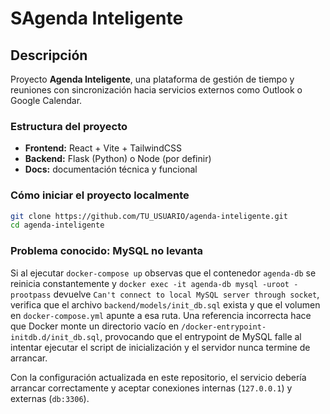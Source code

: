 # SAgenda Inteligente

## Descripción
Proyecto **Agenda Inteligente**, una plataforma de gestión de tiempo y reuniones con sincronización hacia servicios externos como Outlook o Google Calendar.

### Estructura del proyecto
- **Frontend:** React + Vite + TailwindCSS  
- **Backend:** Flask (Python) o Node (por definir)  
- **Docs:** documentación técnica y funcional

### Cómo iniciar el proyecto localmente
```bash
git clone https://github.com/TU_USUARIO/agenda-inteligente.git
cd agenda-inteligente
```

### Problema conocido: MySQL no levanta

Si al ejecutar `docker-compose up` observas que el contenedor `agenda-db` se
reinicia constantemente y `docker exec -it agenda-db mysql -uroot -prootpass`
devuelve `Can't connect to local MySQL server through socket`, verifica que el
archivo `backend/models/init_db.sql` exista y que el volumen en
`docker-compose.yml` apunte a esa ruta. Una referencia incorrecta hace que
Docker monte un directorio vacío en `/docker-entrypoint-initdb.d/init_db.sql`,
provocando que el entrypoint de MySQL falle al intentar ejecutar el script de
inicialización y el servidor nunca termine de arrancar.

Con la configuración actualizada en este repositorio, el servicio debería
arrancar correctamente y aceptar conexiones internas (`127.0.0.1`) y externas
(`db:3306`).
